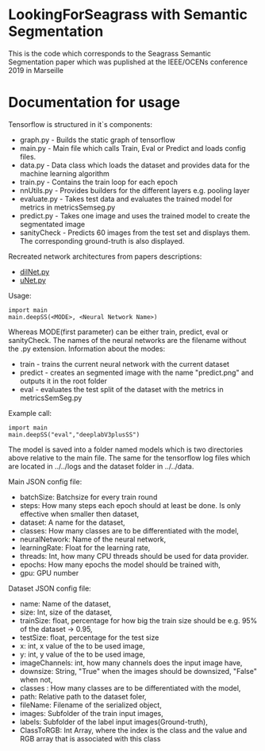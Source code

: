 # LookingForSeagrass with Semantic Segmentation 
This is the code which corresponds to the Seagrass Semantic Segmentation paper <URL> which was puplished at the IEEE/OCENs conference 2019 in Marseille


# Documentation for usage
Tensorflow is structured in it`s components:

* graph.py - Builds the static graph of tensorflow
* main.py - Main file which calls Train, Eval or Predict and loads config files.
* data.py - Data class which loads the dataset and provides data for the machine learning algorithm
* train.py - Contains the train loop for each epoch
* nnUtils.py - Provides builders for the different layers e.g. pooling layer
* evaluate.py - Takes test data and evaluates the trained model for metrics in metricsSemseg.py
* predict.py - Takes one image and uses the trained model to create the segmentated image
* sanityCheck - Predicts 60 images from the test set and displays them. The corresponding ground-truth is also displayed.

Recreated network architectures from papers descriptions:

* [dilNet.py](https://arxiv.org/pdf/1511.07122.pdf)
* [uNet.py](https://arxiv.org/pdf/1505.04597.pdf)

Usage:

```
import main
main.deepSS(<MODE>, <Neural Network Name>)

```

Whereas MODE(first parameter) can be either train, predict, eval or sanityCheck. The names of the neural networks are the filename without the .py extension. Information about the modes:
* train - trains the current neural network with the current dataset
* predict - creates an segmented image with the name "predict.png" and outputs it in the root folder
* eval - evaluates the test split of the dataset with the metrics in metricsSemSeg.py

Example call:

```
import main
main.deepSS("eval","deeplabV3plusSS")

```

The model is saved into a folder named models which is two directories above relative to the main file. The same for the tensorflow log files which are located in ../../logs and the dataset folder in ../../data.

Main JSON config file:

* batchSize: Batchsize for every train round
* steps: How many steps each epoch should at least be done. Is only effective when smaller then dataset,
* dataset: A name for the dataset,
* classes: How many classes are to be differentiated with the model,
* neuralNetwork: Name of the neural network,
* learningRate: Float for the learning rate,
* threads: Int, how many CPU threads should be used for data provider.
* epochs: How many epochs the model should be trained with,
* gpu: GPU number

Dataset JSON config file:

* name: Name of the dataset,
* size: Int, size of the dataset,
* trainSize: float, percentage for how big the train size should be e.g. 95% of the dataset -> 0.95,
* testSize: float, percentage for the test size
* x: int, x value of the to be used image,
* y: int, y value of the to be used image,
* imageChannels: int, how many channels does the input image have,
* downsize: String, "True" when the images should be downsized, "False" when not,
* classes : How many classes are to be differentiated with the model,
* path: Relative path to the dataset foler,
* fileName: Filename of the serialized object,
* images: Subfolder of the train input images,
* labels: Subfolder of the label input images(Ground-truth),
* ClassToRGB: Int Array, where the index is the class and the value and RGB array that is associated with this class
 
